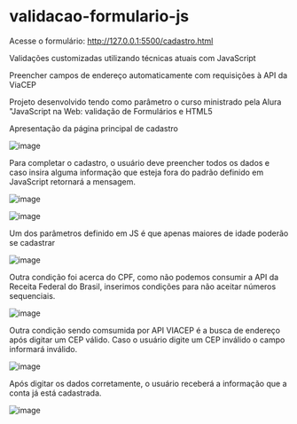 # validacao-formulario-js

Acesse o formulário: http://127.0.0.1:5500/cadastro.html

Validações customizadas utilizando técnicas atuais com JavaScript

Preencher campos de endereço automaticamente com requisições à API da ViaCEP

Projeto desenvolvido tendo como parâmetro o curso ministrado pela Alura "JavaScript na Web: validação de Formulários e HTML5

Apresentação da página principal de cadastro

![image](https://user-images.githubusercontent.com/101356855/200185963-60d135d9-9e7a-415e-821c-6377e11cdcf4.png)

Para completar o cadastro, o usuário deve preencher todos os dados e caso insira alguma informação que esteja fora do padrão definido em JavaScript retornará a mensagem.

![image](https://user-images.githubusercontent.com/101356855/200186155-a1260ae0-6524-4205-8343-b7fc01859309.png)

![image](https://user-images.githubusercontent.com/101356855/200186209-f0bfda8e-e493-4fad-bc6a-958f6371bbc4.png)

Um dos parâmetros definido em JS é que apenas maiores de idade poderão se cadastrar

![image](https://user-images.githubusercontent.com/101356855/200186236-0e6de195-5be6-45ad-b101-e5fd5e3b93e2.png)

Outra condição foi acerca do CPF, como não podemos consumir a API da Receita Federal do Brasil, inserimos condições para não aceitar números sequenciais.

![image](https://user-images.githubusercontent.com/101356855/200186351-017fe72a-d0a1-4299-be6d-cf80d5af9751.png)

Outra condição sendo comsumida por API VIACEP é a busca de endereço após digitar um CEP válido. Caso o usuário digite um CEP inválido o campo informará inválido.

![image](https://user-images.githubusercontent.com/101356855/200186466-cdea7699-3b4f-4d82-8498-659f9d3553c5.png)

Após digitar os dados corretamente, o usuário receberá a informação que a conta já está cadastrada.

![image](https://user-images.githubusercontent.com/101356855/200186528-56338512-51fa-4f0a-ba52-6bd3a1d7a565.png)


